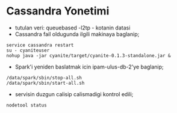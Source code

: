 Cassandra Yonetimi
===================

* tutulan veri: queuebased -l2tp - kotanin datasi
* Cassandra fail oldugunda ilgili makinaya baglanip; 

```
service cassandra restart
su - cyaniteuser
nohup java -jar cyanite/target/cyanite-0.1.3-standalone.jar &
```

* Spark'i yeniden baslatmak icin ipam-ulus-db-2'ye baglanip;

```
/data/spark/sbin/stop-all.sh
/data/spark/sbin/start-all.sh
```
* servisin duzgun calisip calismadigi kontrol edili;

```
nodetool status
```
